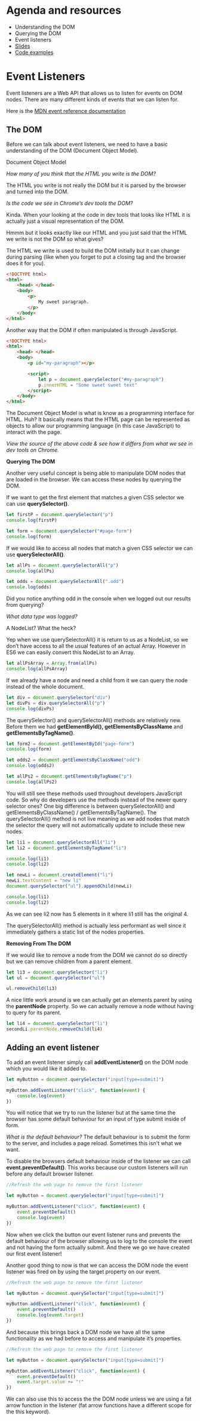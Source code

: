 # Agenda and resources

- Understanding the DOM
- Querying the DOM
- Event listeners
- [Slides]()
- [Code examples](Dom_EventListeners/code)

# Event Listeners

Event listeners are a Web API that allows us to listen for events on DOM nodes. There are many different kinds of events that we can listen for.

Here is the [MDN event reference documentation](https://developer.mozilla.org/en-US/docs/Web/Events)

## The DOM

Before we can talk about event listeners, we need to have a basic understanding of the DOM (Document Object Model).

Document Object Model

_How many of you think that the HTML you write is the DOM?_

The HTML you write is not really the DOM but it is parsed by the browser and turned into the DOM.

_Is the code we see in Chrome’s dev tools the DOM?_

Kinda. When your looking at the code in dev tools that looks like HTML it is actually just a visual representation of the DOM.

Hmmm but it looks exactly like our HTML and you just said that the HTML we write is not the DOM so what gives?

The HTML we write is used to build the DOM initially but it can change during parsing (like when you forget to put a closing tag and the browser does it for you).

```html
<!DOCTYPE html>
<html>
	<head> </head>
	<body>
		<p>
			My sweet paragraph.
		</p>
	</body>
</html>
```

Another way that the DOM if often manipulated is through JavaScript.

```html
<!DOCTYPE html>
<html>
	<head> </head>
	<body>
		<p id="my-paragraph"></p>

		<script>
			let p = document.querySelector("#my-paragraph")
			p.innerHTML = "Some sweet sweet text"
		</script>
	</body>
</html>
```

The Document Object Model is what is know as a programming interface for HTML. Huh? It basically means that the HTML page can be represented as objects to allow our programming language (in this case JavaScript) to interact with the page.

_View the source of the above code & see how it differs from what we see in dev tools on Chrome._

**Querying The DOM**

Another very useful concept is being able to manipulate DOM nodes that are loaded in the browser. We can access these nodes by querying the DOM.

If we want to get the first element that matches a given CSS selector we can use **querySelector()**.

```javascript
let firstP = document.querySelector("p")
console.log(firstP)

let form = document.querySelector("#page-form")
console.log(form)
```

If we would like to access all nodes that match a given CSS selector we can use **querySelectorAll()**.

```javascript
let allPs = document.querySelectorAll("p")
console.log(allPs)

let odds = document.querySelectorAll(".odd")
console.log(odds)
```

Did you notice anything odd in the console when we logged out our results from querying?

_What data type was logged?_

A NodeList? What the heck?

Yep when we use querySelectorAll() it is return to us as a NodeList, so we don’t have access to all the usual features of an actual Array. However in ES6 we can easily convert this NodeList to an Array.

```javascript
let allPsArray = Array.from(allPs)
console.log(allPsArray)
```

If we already have a node and need a child from it we can query the node instead of the whole document.

```javascript
let div = document.querySelector("div")
let divPs = div.querySelectorAll("p")
console.log(divPs)
```

The querySelector() and querySelectorAll() methods are relatively new. Before them we had **getElementById(), getElementsByClassName** and **getElementsByTagName()**.

```javascript
let form2 = document.getElementById("page-form")
console.log(form)

let odds2 = document.getElementsByClassName("odd")
console.log(odds2)

let allPs2 = document.getElementsByTagName("p")
console.log(allPs2)
```

You will still see these methods used throughout developers JavaScript code. So why do developers use the methods instead of the newer query selector ones? One big difference is between querySelectorAll() and getElementsByClassName() / getElementsByTagName(). The querySelectorAll() method is not live meaning as we add nodes that match the selector the query will not automatically update to include these new nodes.

```javascript
let li1 = document.querySelectorAll("li")
let li2 = document.getElementsByTagName("li")

console.log(li1)
console.log(li2)

let newLi = document.createElement("li")
newLi.textContent = "new li"
document.querySelector("ul").appendChild(newLi)

console.log(li1)
console.log(li2)
```

As we can see li2 now has 5 elements in it where li1 still has the original 4.

The querySelectorAll() method is actually less performant as well since it immediately gathers a static list of the nodes properties.

**Removing From The DOM**

If we would like to remove a node from the DOM we cannot do so directly but we can remove children from a parent element.

```javascript
let li3 = document.querySelector("li")
let ul = document.querySelector("ul")

ul.removeChild(li3)
```

A nice little work around is we can actually get an elements parent by using the **parentNode** property. So we can actually remove a node without having to query for its parent.

```javascript
let li4 = document.querySelector("li")
secondLi.parentNode.removeChild(li4)
```

## Adding an event listener

To add an event listener simply call **addEventListener()** on the DOM node which you would like it added to.

```javascript
let myButton = document.querySelector("input[type=submit]")

myButton.addEventListener("click", function(event) {
	console.log(event)
})
```

You will notice that we try to run the listener but at the same time the browser has some default behaviour for an input of type submit inside of form.

_What is the default behaviour?_
The default behaviour is to submit the form to the server, and includes a page reload. Sometimes this isn't what we want.

To disable the browsers default behaviour inside of the listener we can call **event.preventDefault()**. This works because our custom listeners will run before any default browser listener.

```javascript
//Refresh the web page to remove the first listener

let myButton = document.querySelector("input[type=submit]")

myButton.addEventListener("click", function(event) {
	event.preventDefault()
	console.log(event)
})
```

Now when we click the button our event listener runs and prevents the default behaviour of the browser allowing us to log to the console the event and not having the form actually submit. And there we go we have created our first event listener!

Another good thing to now is that we can access the DOM node the event listener was fired on by using the target property on our event.

```javascript
//Refresh the web page to remove the first listener

let myButton = document.querySelector("input[type=submit]")

myButton.addEventListener("click", function(event) {
	event.preventDefault()
	console.log(event.target)
})
```

And because this brings back a DOM node we have all the same functionality as we had before to access and manipulate it’s properties.

```javascript
//Refresh the web page to remove the first listener

let myButton = document.querySelector("input[type=submit]")

myButton.addEventListener("click", function(event) {
	event.preventDefault()
	event.target.value += "!"
})
```

We can also use this to access the the DOM node unless we are using a fat arrow function in the listener (fat arrow functions have a different scope for the this keyword).
